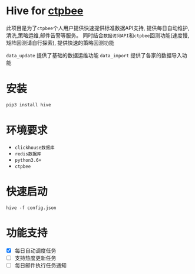 # Hive for [ctpbee](https://github.com/ctpbee/ctpbee)

此项目是为了`ctpbee`个人用户提供快速提供标准数据API支持, 提供每日自动维护,清洗,策略运维,邮件告警等服务。 同时结合`数据访问API`和`ctpbee`回测功能(速度慢, 矩阵回测请自行探索), 提供快速的策略回测功能

`data_update` 提供了基础的数据运维功能
`data_import` 提供了各家的数据导入功能

# 安装

```bash
pip3 install hive
```

# 环境要求

- `clickhouse数据库`
- `redis数据库`
- `python3.6+`
- `ctpbee`

# 快速启动

```
hive -f config.json
```

# 功能支持

- [x] 每日自动调度任务
- [ ] 支持热度更新任务
- [ ] 每日邮件执行任务通知
